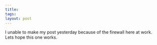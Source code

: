 ```yaml
---
title: 
tags: 
layout: post
---
```

I unable to make my post yesterday because of the firewall here at work.  Lets hope this one works.
